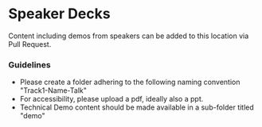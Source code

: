 # Speaker Decks

Content including demos from speakers can be added to this location via Pull Request.


### Guidelines

- Please create a folder adhering to the following naming convention "Track1-Name-Talk"
- For accessibility, please upload a pdf, ideally also a ppt.
- Technical Demo content should be made available in a sub-folder titled "demo"